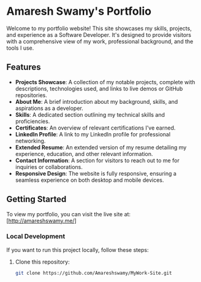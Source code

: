 # Amaresh Swamy's Portfolio

Welcome to my portfolio website! This site showcases my skills, projects, and experience as a Software Developer. It's designed to provide visitors with a comprehensive view of my work, professional background, and the tools I use.

## Features

- **Projects Showcase**: A collection of my notable projects, complete with descriptions, technologies used, and links to live demos or GitHub repositories.
- **About Me**: A brief introduction about my background, skills, and aspirations as a developer.
- **Skills**: A dedicated section outlining my technical skills and proficiencies.
- **Certificates**: An overview of relevant certifications I've earned.
- **LinkedIn Profile**: A link to my LinkedIn profile for professional networking.
- **Extended Resume**: An extended version of my resume detailing my experience, education, and other relevant information.
- **Contact Information**: A section for visitors to reach out to me for inquiries or collaborations.
- **Responsive Design**: The website is fully responsive, ensuring a seamless experience on both desktop and mobile devices.


## Getting Started

To view my portfolio, you can visit the live site at: [http://amareshswamy.me/]

### Local Development

If you want to run this project locally, follow these steps:

1. Clone this repository:
   ```bash
   git clone https://github.com/Amareshswamy/MyWork-Site.git
